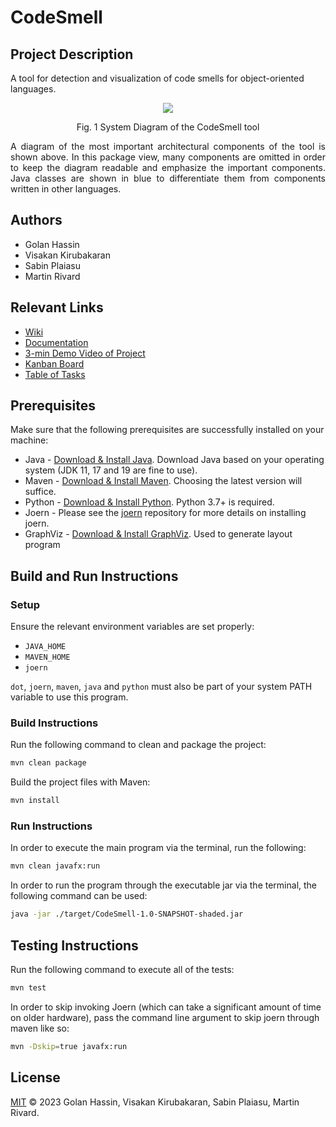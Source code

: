 # CodeSmell

## Project Description

A tool for detection and visualization of code smells for object-oriented languages.

<p align="center">
   <img src="https://user-images.githubusercontent.com/72267229/231621285-a35836f1-3135-45a5-b78f-f59e95df7a89.png">
   <p align="center"> Fig. 1 System Diagram of the CodeSmell tool </p>
   <p align="justify"> A diagram of the most important architectural components of the tool is shown above. In this package view, many components are omitted in order to keep the diagram readable and emphasize the important components. Java classes are shown in blue to differentiate them from components written in other languages. </p>
</p>

## Authors

- Golan Hassin
- Visakan Kirubakaran
- Sabin Plaiasu
- Martin Rivard

## Relevant Links
- [Wiki](https://github.com/vikiru/CodeSmell/wiki)
- [Documentation](#)
- [3-min Demo Video of Project](https://youtu.be/jmKbGEKAe0I)
- [Kanban Board](https://github.com/users/vikiru/projects/2)
- [Table of Tasks](https://github.com/users/vikiru/projects/2/views/5)

## Prerequisites

Make sure that the following prerequisites are successfully installed on your machine:

- Java - [Download & Install Java](https://www.java.com/en/download/manual.jsp). Download Java based on
  your operating system (JDK 11, 17 and 19 are fine to use).
- Maven - [Download & Install Maven](https://maven.apache.org/download.cgi). Choosing the latest version will suffice.
- Python - [Download & Install Python](https://www.python.org/downloads/). Python 3.7+ is required.
- Joern - Please see the [joern](https://github.com/joernio/joern) repository for more details on installing joern.
- GraphViz - [Download & Install GraphViz](https://graphviz.org/download/source/). Used to generate layout program


## Build and Run Instructions

### Setup

Ensure the relevant environment variables are set properly:

- `JAVA_HOME`
- `MAVEN_HOME`
- `joern`

`dot`, `joern`, `maven`, `java` and `python` must also be part of your system PATH variable to use this program.

### Build Instructions

Run the following command to clean and package the project:

```bash
mvn clean package
```

Build the project files with Maven:

```bash
mvn install
```

### Run Instructions

In order to execute the main program via the terminal, run the following:

```bash
mvn clean javafx:run
```

In order to run the program through the executable jar via the terminal, the following command can be used:

```bash
java -jar ./target/CodeSmell-1.0-SNAPSHOT-shaded.jar
```

## Testing Instructions

Run the following command to execute all of the tests:

```bash
mvn test
```

In order to skip invoking Joern (which can take a significant amount of time on older hardware), pass the command line argument to skip joern through maven like so:
```bash
mvn -Dskip=true javafx:run
```

## License
[MIT](https://github.com/vikiru/CodeSmell/blob/main/LICENSE) © 2023 Golan Hassin, Visakan Kirubakaran, Sabin Plaiasu, Martin Rivard.
